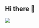 ## Hi there 👋


![](https://komarev.com/ghpvc/?username=araafroyall&label=Views&base=1338&color=green)
